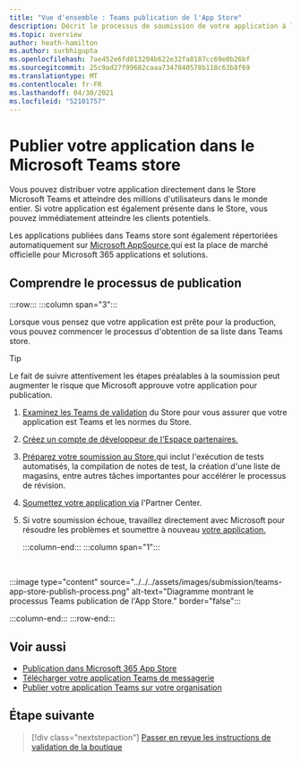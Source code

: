 ```yaml
---
title: "Vue d'ensemble : Teams publication de l'App Store"
description: Décrit le processus de soumission de votre application à l'Partner Center et de sa publication dans Microsoft Teams store (et AppSource).
ms.topic: overview
author: heath-hamilton
ms.author: surbhigupta
ms.openlocfilehash: 7ae452e6fd013204b622e32fa8187cc69e0b26bf
ms.sourcegitcommit: 25c9ad27f99682caaa7347840578b118c63b8f69
ms.translationtype: MT
ms.contentlocale: fr-FR
ms.lasthandoff: 04/30/2021
ms.locfileid: "52101757"
---
```

# <a name="publish-your-app-to-the-microsoft-teams-store"></a>Publier votre application dans le Microsoft Teams store

Vous pouvez distribuer votre application directement dans le Store Microsoft Teams et atteindre des millions d'utilisateurs dans le monde entier. Si votre application est également présente dans le Store, vous pouvez immédiatement atteindre les clients potentiels.

Les applications publiées dans Teams store sont également répertoriées automatiquement sur [Microsoft AppSource,](https://appsource.microsoft.com)qui est la place de marché officielle pour Microsoft 365 applications et solutions.

## <a name="understand-the-publishing-process"></a>Comprendre le processus de publication

:::row:::
   :::column span="3":::

Lorsque vous pensez que votre application est prête pour la production, vous pouvez commencer le processus d'obtention de sa liste dans Teams store.

> [!TIP]
> Le fait de suivre attentivement les étapes préalables à la soumission peut augmenter le risque que Microsoft approuve votre application pour publication.

1. [Examinez les Teams de validation](~/concepts/deploy-and-publish/appsource/prepare/teams-store-validation-guidelines.md) du Store pour vous assurer que votre application est Teams et les normes du Store.
1. [Créez un compte de développeur de l'Espace partenaires.](~/concepts/deploy-and-publish/appsource/prepare/create-partner-center-dev-account.md)
1. [Préparez votre soumission au Store,](~/concepts/deploy-and-publish/appsource/prepare/submission-checklist.md)qui inclut l'exécution de tests automatisés, la compilation de notes de test, la création d'une liste de magasins, entre autres tâches importantes pour accélérer le processus de révision.
1. [Soumettez votre application via](https://docs.microsoft.com/office/dev/store/add-in-submission-guide) l'Partner Center.
1. Si votre soumission échoue, travaillez directement avec Microsoft pour résoudre les problèmes et soumettre à nouveau [votre application.](~/concepts/deploy-and-publish/appsource/resolve-submission-issues.md)

   :::column-end:::
   :::column span="1":::

<br>

:::image type="content" source="../../../assets/images/submission/teams-app-store-publish-process.png" alt-text="Diagramme montrant le processus Teams publication de l'App Store." border="false":::

   :::column-end:::
:::row-end:::

## <a name="see-also"></a>Voir aussi

* [Publication dans Microsoft 365 App Store](https://docs.microsoft.com/office/dev/store/)
* [Télécharger votre application Teams de messagerie](~/concepts/deploy-and-publish/apps-upload.md)
* [Publier votre application Teams sur votre organisation](/MicrosoftTeams/tenant-apps-catalog-teams?toc=/microsoftteams/platform/toc.json&bc=/MicrosoftTeams/breadcrumb/toc.json)

## <a name="next-step"></a>Étape suivante

> [!div class="nextstepaction"]
> [Passer en revue les instructions de validation de la boutique](~/concepts/deploy-and-publish/appsource/prepare/teams-store-validation-guidelines.md)
